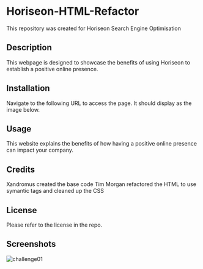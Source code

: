 # Horiseon-HTML-Refactor
This repository was created for Horiseon Search Engine Optimisation

## Description

This webpage is designed to showcase the benefits of using Horiseon to establish a positive online presence.

## Installation

Navigate to the following URL to access the page. It should display as the image below.

## Usage

This website explains the benefits of how having a positive online presence can impact your company.

## Credits

Xandromus created the base code
Tim Morgan refactored the HTML to use symantic tags and cleaned up the CSS

## License

Please refer to the license in the repo.

## Screenshots

![challenge01](https://github.com/tmorgan-dev/Horiseon-HTML-Refactor/assets/132379127/aa81a368-e1fa-46d3-9d7a-ef4eb2fd81e7)
